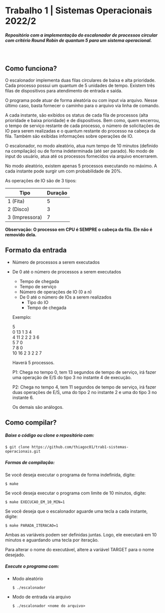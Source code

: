 # Trabalho 1 | Sistemas Operacionais 2022/2


##### Repositório com a implementação do escalonador de processos circular com critério Round Robin de quantum 5 para um sistema operacional.


&nbsp;

## Como funciona?

O escalonador implementa duas filas circulares de baixa e alta prioridade. Cada processo possui um quantum de 5 unidades de tempo. Existem três filas de dispositivos para atendimento de entrada e saída.

O programa pode atuar de forma aleatória ou com input via arquivo. Nesse último caso, basta fornecer o caminho para o arquivo via linha de comando.

A cada instante, são exibidos os status de cada fila de processos (alta prioridade e baixa prioridade) e de dispositivos. Bem como, quem encerrou, o tempo de serviço restante de cada processo, o número de solicitações de IO para serem realizadas e o quantum restante do processo na cabeça da fila. Também são exibidas informações sobre operações de IO.

O escalonador, no modo aleatório, atua num tempo de 10 minutos (definido na compilação) ou de forma indeterminada (até ser parado).
No modo de input do usuário, atua até os processos fornecidos via arquivo encerrarem.

No modo aleatório, existem apenas 5 processos executando no máximo. A cada instante pode surgir um com probabilidade  de 20%.

As operações de IO são de 3 tipos:

| Tipo      | Duração |
| ----------- | ----------- |
| 1 (Fita)      | 5       |
| 2 (Disco)   | 3        |
| 3 (Impressora)   | 7       |

**Observação: O processo em CPU é SEMPRE o cabeça da fila. Ele não é removido dela.**

## Formato da entrada

- Número de processos a serem executados

- De 0 até o número de processos a serem executados
    - Tempo de chegada
    - Tempo de serviço
    - Número de operações de IO (0 a n)
    - De 0 até o número de IOs a serem realizados
        - Tipo do IO
        - Tempo de chegada

    Exemplo:

    5
    <br>
    0 13 1 3 4
    <br>
    4 11 2 2 2 3 6
    <br>
    5 7 0
    <br>
    7 8 0
    <br>
    10 16 2 3 2 2 7

    Haverá 5 processos.

    P1: Chega no tempo 0, tem 13 segundos de tempo de serviço, irá fazer uma operação de E/S do tipo 3 no instante 4 de execução.

    P2: Chega no tempo 4, tem 11 segundos de tempo de serviço, irá fazer duas operações de E/S, uma do tipo 2 no instante 2 e uma do tipo 3 no instante 6.

    Os demais são análogos.


## Como compilar?

##### Baixe o código ou clone o repositório com:

```
$ git clone https://github.com/thiagoc01/trab1-sistemas-operacionais.git
```

##### Formas de compilação:

Se você deseja executar o programa de forma indefinida, digite:

```
$ make
```

Se você deseja executar o programa com limite de 10 minutos, digite:

```
$ make EXECUCAO_EM_10_MIN=1
```

Se você deseja que o escalonador aguarde uma tecla a cada instante, digite:

```
$ make PARADA_ITERACAO=1
```

Ambas as variáveis podem ser definidas juntas. Logo, ele executará em 10 minutos e aguardando uma tecla por iteração.

Para alterar o nome do executável, altere a variável TARGET para o nome desejado.

##### Execute o programa com:

- Modo aleatório

    ```
    $ ./escalonador
    ```
- Modo de entrada via arquivo

    ```
    $ ./escalonador <nome do arquivo>
    ```